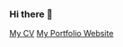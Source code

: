 ### Hi there 👋

[My CV](https://github.com/PropovedNik007/cv/blob/main/Artur_Sogomonyan_cv_long.pdf)
[My Portfolio Website](https://propovednik007.github.io/arterra/)

<!--
**PropovedNik007/PropovedNik007** is a ✨ _special_ ✨ repository because its `README.md` (this file) appears on your GitHub profile.

Here are some ideas to get you started:

- 🔭 I’m currently working on ...
- 🌱 I’m currently learning ...
- 👯 I’m looking to collaborate on ...
- 🤔 I’m looking for help with ...
- 💬 Ask me about ...
- 📫 How to reach me: ...
- 😄 Pronouns: ...
- ⚡ Fun fact: ...
-->

